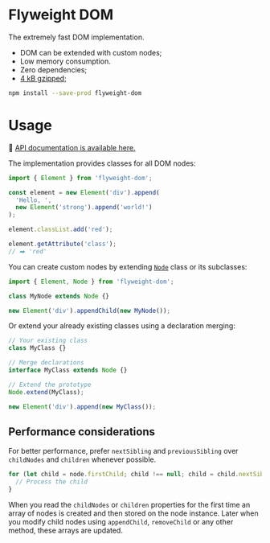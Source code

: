 # Flyweight DOM

The extremely fast DOM implementation.

- DOM can be extended with custom nodes;
- Low memory consumption.
- Zero dependencies;
- [4 kB gzipped;](https://bundlephobia.com/package/flyweight-dom)

```sh
npm install --save-prod flyweight-dom
```

# Usage

🔎 [API documentation is available here.](https://smikhalevski.github.io/flyweight-dom/modules.html)

The implementation provides classes for all DOM nodes:

```ts
import { Element } from 'flyweight-dom';

const element = new Element('div').append(
  'Hello, ',
  new Element('strong').append('world!')
);

element.classList.add('red');

element.getAttribute('class');
// ⮕ 'red'
```

You can create custom nodes by extending [`Node`](https://smikhalevski.github.io/flyweight-dom/interfaces/Node.html)
class or its subclasses:

```ts
import { Element, Node } from 'flyweight-dom';

class MyNode extends Node {}

new Element('div').appendChild(new MyNode());
```

Or extend your already existing classes using a declaration merging:

```ts
// Your existing class
class MyClass {}

// Merge declarations
interface MyClass extends Node {}

// Extend the prototype
Node.extend(MyClass);

new Element('div').append(new MyClass());
```

## Performance considerations

For better performance, prefer `nextSibling` and `previousSibling` over `childNodes` and `children` whenever possible.

```ts
for (let child = node.firstChild; child !== null; child = child.nextSibling) {
  // Process the child 
}
```

When you read the `childNodes` or `children` properties for the first time an array of nodes is created and then stored
on the node instance. Later when you modify child nodes using `appendChild`, `removeChild` or any other method, these
arrays are updated.
